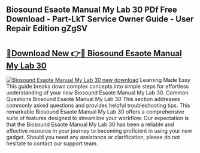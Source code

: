 ## Biosound Esaote Manual My Lab 30 PDf Free Download - Part-LkT Service Owner Guide - User Repair Edition gZgSV

# <h2><a href="http://bc82960.oget.top/?id=Biosound+Esaote+Manual+My+Lab+30">🔗Download New 👉🔴 Biosound Esaote Manual My Lab 30</a></h2>

[![Biosound Esaote Manual My Lab 30 new download](https://i.imgur.com/5g1atiW.png)](http://bc82960.oget.top/?id=Biosound+Esaote+Manual+My+Lab+30)
Learning Made Easy This guide breaks down complex concepts into simple steps for effortless understanding of your new Biosound Esaote Manual My Lab 30. Common Questions Biosound Esaote Manual My Lab 30 This section addresses commonly asked questions and provides helpful troubleshooting tips. This remarkable Biosound Esaote Manual My Lab 30 offers a comprehensive suite of features designed to streamline your workflow. Our expectation is that the Biosound Esaote Manual My Lab 30 has been a reliable and effective resource in your journey to becoming proficient in using your new gadget. Should you need any assistance or clarification, please do not hesitate to contact our support team.
